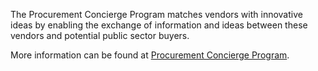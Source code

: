 The Procurement Concierge Program matches vendors with innovative ideas by enabling the exchange of information and ideas between these vendors and potential public sector buyers.

More information can be found at [Procurement Concierge Program](https://www2.gov.bc.ca/gov/content/bc-procurement-resources/policy-and-strategies/strategies-and-initiatives/procurement-concierge-program).
